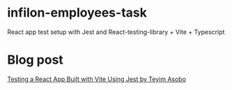 # infilon-employees-task

React app test setup with Jest and React-testing-library + Vite + Typescript

# Blog post

[Testing a React App Built with Vite Using Jest by Teyim Asobo](https://dev.to/teyim/effortless-testing-setup-for-react-with-vite-typescript-jest-and-react-testing-library-1c48)
